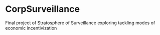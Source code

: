 # CorpSurveillance
Final project of Stratosphere of Surveillance exploring tackling modes of economic incentivization
